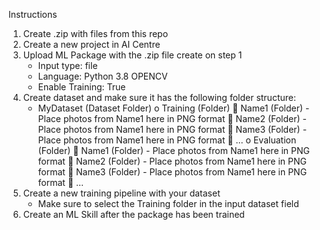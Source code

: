 Instructions

1. Create .zip with files from this repo
2. Create a new project in AI Centre
3. Upload ML Package with the .zip file create on step 1
	- Input type: file
	- Language: Python 3.8 OPENCV
	- Enable Training: True
4. Create dataset and make sure it has the following folder structure:
	- MyDataset (Dataset Folder)
		o Training (Folder)
			 Name1 (Folder) - Place photos from Name1 here in PNG format
			 Name2 (Folder) - Place photos from Name1 here in PNG format
			 Name3 (Folder) - Place photos from Name1 here in PNG format
			 …
		o Evaluation (Folder) 
			 Name1 (Folder) - Place photos from Name1 here in PNG format
			 Name2 (Folder) - Place photos from Name1 here in PNG format
			 Name3 (Folder) - Place photos from Name1 here in PNG format
			 …
4. Create a new training pipeline with your dataset
	- Make sure to select the Training folder in the input dataset field
5. Create an ML Skill after the package has been trained
